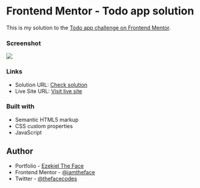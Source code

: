 # Frontend Mentor - Todo app solution

This is my solution to the [Todo app challenge on Frontend Mentor](https://www.frontendmentor.io/challenges/todo-app-Su1_KokOW).

### Screenshot

![](./images/screenshot.png)

### Links

- Solution URL: [Check solution]()
- Live Site URL: [Visit live site](https://thefacetodoapp.pages.dev)

### Built with

- Semantic HTML5 markup
- CSS custom properties
- JavaScript

## Author

- Portfolio - [Ezekiel The Face](https://thefacecodes.web.app)
- Frontend Mentor - [@iamtheface](https://www.frontendmentor.io/profile/iamtheface)
- Twitter - [@thefacecodes](https://www.twitter.com/thefacecodes)
